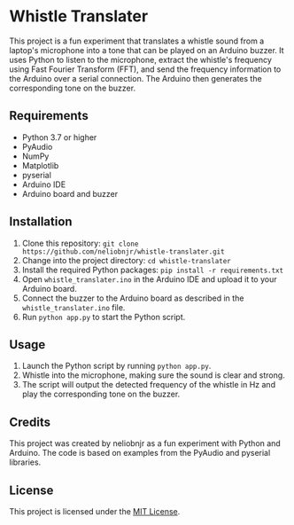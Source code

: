 # Whistle Translater

This project is a fun experiment that translates a whistle sound from a laptop's microphone into a tone that can be played on an Arduino buzzer. It uses Python to listen to the microphone, extract the whistle's frequency using Fast Fourier Transform (FFT), and send the frequency information to the Arduino over a serial connection. The Arduino then generates the corresponding tone on the buzzer.

## Requirements

- Python 3.7 or higher
- PyAudio
- NumPy
- Matplotlib
- pyserial
- Arduino IDE
- Arduino board and buzzer

## Installation

1. Clone this repository: `git clone https://github.com/neliobnjr/whistle-translater.git`
2. Change into the project directory: `cd whistle-translater`
3. Install the required Python packages: `pip install -r requirements.txt`
4. Open `whistle_translater.ino` in the Arduino IDE and upload it to your Arduino board.
5. Connect the buzzer to the Arduino board as described in the `whistle_translater.ino` file.
6. Run `python app.py` to start the Python script.

## Usage

1. Launch the Python script by running `python app.py`.
2. Whistle into the microphone, making sure the sound is clear and strong.
3. The script will output the detected frequency of the whistle in Hz and play the corresponding tone on the buzzer.

## Credits

This project was created by neliobnjr as a fun experiment with Python and Arduino. The code is based on examples from the PyAudio and pyserial libraries.

## License

This project is licensed under the [MIT License](LICENSE).
